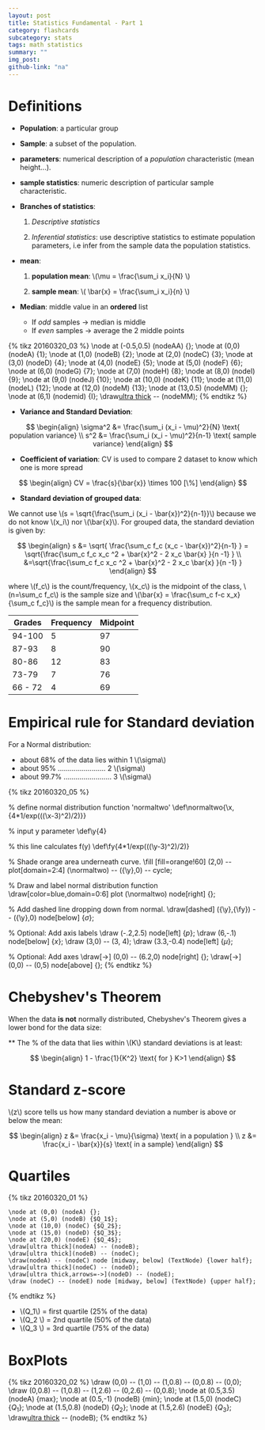 ```yaml
---
layout: post
title: Statistics Fundamental - Part 1
category: flashcards
subcategory: stats
tags: math statistics
summary: ""
img_post:
github-link: "na"
---
```


<script src="/js/plotly-latest.min.js"></script>

<script type="text/javascript"
   src="https://cdnjs.cloudflare.com/ajax/libs/mathjax/2.7.2/MathJax.js?config=TeX-AMS-MML_HTMLorMML">
</script>


# Definitions

* **Population**: a particular group

* **Sample**: a subset of the population.

* **parameters**: numerical description of a *population* characteristic (mean height...).

* **sample statistics**: numeric description of particular sample characteristic.

* **Branches of statistics**:

  1) *Descriptive statistics*

  2) *Inferential statistics*: use descriptive statistics to estimate population parameters, i.e infer from the sample data the population statistics.


* **mean**:

    1) **population mean**: \\(\mu = \frac{\sum_i x_i}{N} \\) 

    2) **sample mean**: \\( \bar{x} = \frac{\sum_i x_i}{n} \\)

* **Median**: middle value in an **ordered** list

    + If *odd* samples -> median is middle
    + If *even* samples -> average the 2 middle points

{% tikz 20160320_03 %}
    \node at (-0.5,0.5) (nodeAA) {};
    \node at (0,0) (nodeA) {1};
    \node at (1,0) (nodeB) {2};
    \node at (2,0) (nodeC) {3};
    \node at (3,0) (nodeD) {4};
    \node at (4,0) (nodeE) {5};
    \node at (5,0) (nodeF) {6};
    \node at (6,0) (nodeG) {7};
    \node at (7,0) (nodeH) {8};
    \node at (8,0) (nodeI) {9};
    \node at (9,0) (nodeJ) {10};
    \node at (10,0) (nodeK) {11};
    \node at (11,0) (nodeL) {12};
    \node at (12,0) (nodeM) {13};
    \node at (13,0.5) (nodeMM) {};
    \node at (6,1) (nodemid) {I};
    \draw[ultra thick](nodeAA) -- (nodeMM);
{% endtikz %}
  

* **Variance and Standard Deviation**:

$$
\begin{align}
\sigma^2 &= \frac{\sum_i (x_i - \mu)^2}{N} \text{ population variance}   \\  
s^2 &=  \frac{\sum_i (x_i - \mu)^2}{n-1}  \text{ sample variance}
\end{align}
$$


* **Coefficient of variation**: CV is used to compare 2 dataset to know which one is more spread

$$
\begin{align}
CV = \frac{s}{\bar{x}} \times 100 [\%]
\end{align}
$$

* **Standard deviation of grouped data**:

We cannot use \\(s = \sqrt{\frac{\sum_i (x_i - \bar{x})^2}{n-1}}\\) because we do not know \\(x_i\\) nor \\(\bar{x}\\). For grouped data, the standard deviation is given by:

$$ 
\begin{align}
s &= \sqrt{ \frac{\sum_c f_c (x_c - \bar{x})^2}{n-1} } = \sqrt{\frac{\sum_c f_c x_c ^2 + \bar{x}^2 - 2 x_c \bar{x} }{n -1} } \\
&=\sqrt{\frac{\sum_c f_c x_c ^2 + \bar{x}^2 - 2 x_c \bar{x} }{n -1} } 
\end{align}
$$

where \\(f_c\\) is the count/frequency, \\(x_c\\) is the midpoint of the class, \\(n=\sum_c f_c\\) is the sample size and \\(\bar{x} = \frac{\sum_c f-c x_x}{\sum_c f_c}\\) is the sample mean for a frequency distribution.

| Grades | Frequency | Midpoint |
|--------|-----------|----------|
|94-100  | 5         |       97 |
|87-93   |   8       |       90 |
|80-86   | 12        |       83 |
|73-79   | 7         |       76 |
|66 - 72 | 4         |       69 |


# Empirical rule for Standard deviation

For a Normal distribution:

* about 68% of the data lies within 1 \\(\sigma\\)
* about 95% ........................ 2 \\(\sigma\\)
* about 99.7% ........................ 3 \\(\sigma\\)


{% tikz 20160320_05 %}

% define normal distribution function 'normaltwo'
    \def\normaltwo{\x,{4*1/exp(((\x-3)^2)/2)}}
 
% input y parameter
    \def\y{4}
 
% this line calculates f(y)
    \def\fy{4*1/exp(((\y-3)^2)/2)}
 
% Shade orange area underneath curve.
    \fill [fill=orange!60] (2,0) -- plot[domain=2:4] (\normaltwo) -- ({\y},0) -- cycle;
 
% Draw and label normal distribution function
    \draw[color=blue,domain=0:6] plot (\normaltwo) node[right] {};
 
% Add dashed line dropping down from normal.
    \draw[dashed] ({\y},{\fy}) -- ({\y},0) node[below] {$\sigma$};
 
% Optional: Add axis labels
    \draw (-.2,2.5) node[left] {$p$};
    \draw (6,-.1) node[below] {$x$};
    \draw (3,0) -- (3, 4);
    \draw (3.3,-0.4) node[left] {$\mu$};
 
% Optional: Add axes
    \draw[->] (0,0) -- (6.2,0) node[right] {};
    \draw[->] (0,0) -- (0,5) node[above] {};
{% endtikz %}



# Chebyshev's Theorem

When the data **is not** normally distributed, Chebyshev's Theorem gives a lower bond for the data size:

** The % of the data that lies within \\(K\\) standard deviations is at least:

$$
\begin{align}
1 - \frac{1}{K^2}  \text{  for } K>1
\end{align}
$$


# Standard z-score

\\(z\\) score tells us how many standard deviation a number is above or below the mean:

$$
\begin{align}
z &= \frac{x_i - \mu}{\sigma} \text{  in a population } \\
z &= \frac{x_i - \bar{x}}{s} \text{  in a sample}
\end{align}
$$


# Quartiles

{% tikz 20160320_01 %}

    \node at (0,0) (nodeA) {};
    \node at (5,0) (nodeB) {$Q_1$};
    \node at (10,0) (nodeC) {$Q_2$};
    \node at (15,0) (nodeD) {$Q_3$};
    \node at (20,0) (nodeE) {$Q_4$};
    \draw[ultra thick](nodeA) -- (nodeB);
    \draw[ultra thick](nodeB) -- (nodeC);
    \draw(nodeA) -- (nodeC) node [midway, below] (TextNode) {lower half};
    \draw[ultra thick](nodeC) -- (nodeD);
    \draw[ultra thick,arrows=->](nodeD) -- (nodeE);
    \draw (nodeC) -- (nodeE) node [midway, below] (TextNode) {upper half};
{% endtikz %}


* \\(Q_1\\) = first quartile  (25% of the data)
* \\(Q_2 \\) = 2nd quartile (50% of the data)
* \\(Q_3 \\) = 3rd quartile (75% of the data)


# BoxPlots

{% tikz 20160320_02 %}
    \draw (0,0) -- (1,0) -- (1,0.8) -- (0,0.8) -- (0,0);
    \draw (0,0.8) -- (1,0.8) -- (1,2.6) -- (0,2.6) -- (0,0.8);
    \node at (0.5,3.5) (nodeA) {max};
    \node at (0.5,-1) (nodeB) {min};
    \node at (1.5,0) (nodeC) {$Q_1$};
    \node at (1.5,0.8) (nodeD) {$Q_2$};
    \node at (1.5,2.6) (nodeE) {$Q_3$};
    \draw[ultra thick](nodeA) -- (nodeB);
{% endtikz %}
